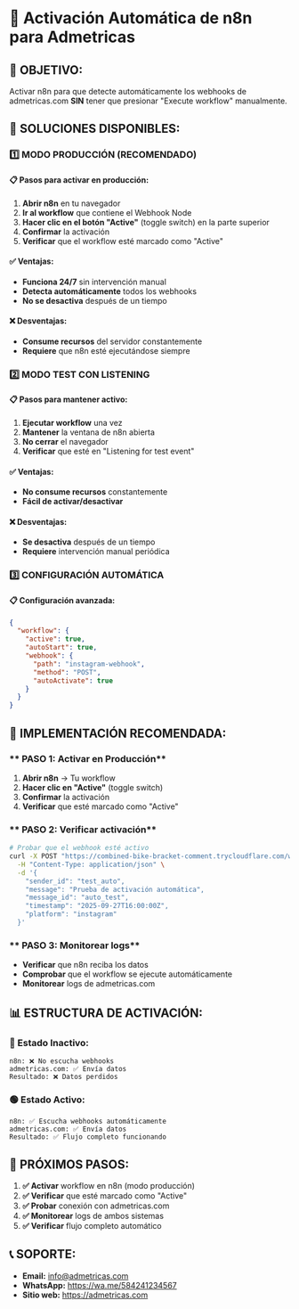 # 🤖 Activación Automática de n8n para Admetricas

## 🎯 **OBJETIVO:**
Activar n8n para que detecte automáticamente los webhooks de admetricas.com **SIN** tener que presionar "Execute workflow" manualmente.

## 🔧 **SOLUCIONES DISPONIBLES:**

### **1️⃣ MODO PRODUCCIÓN (RECOMENDADO)**

#### **📋 Pasos para activar en producción:**
1. **Abrir n8n** en tu navegador
2. **Ir al workflow** que contiene el Webhook Node
3. **Hacer clic en el botón "Active"** (toggle switch) en la parte superior
4. **Confirmar** la activación
5. **Verificar** que el workflow esté marcado como "Active"

#### **✅ Ventajas:**
- **Funciona 24/7** sin intervención manual
- **Detecta automáticamente** todos los webhooks
- **No se desactiva** después de un tiempo

#### **❌ Desventajas:**
- **Consume recursos** del servidor constantemente
- **Requiere** que n8n esté ejecutándose siempre

### **2️⃣ MODO TEST CON LISTENING**

#### **📋 Pasos para mantener activo:**
1. **Ejecutar workflow** una vez
2. **Mantener** la ventana de n8n abierta
3. **No cerrar** el navegador
4. **Verificar** que esté en "Listening for test event"

#### **✅ Ventajas:**
- **No consume recursos** constantemente
- **Fácil de activar/desactivar**

#### **❌ Desventajas:**
- **Se desactiva** después de un tiempo
- **Requiere** intervención manual periódica

### **3️⃣ CONFIGURACIÓN AUTOMÁTICA**

#### **📋 Configuración avanzada:**
```json
{
  "workflow": {
    "active": true,
    "autoStart": true,
    "webhook": {
      "path": "instagram-webhook",
      "method": "POST",
      "autoActivate": true
    }
  }
}
```

## 🚀 **IMPLEMENTACIÓN RECOMENDADA:**

### ** PASO 1: Activar en Producción**
1. **Abrir n8n** → Tu workflow
2. **Hacer clic en "Active"** (toggle switch)
3. **Confirmar** la activación
4. **Verificar** que esté marcado como "Active"

### ** PASO 2: Verificar activación**
```bash
# Probar que el webhook esté activo
curl -X POST "https://combined-bike-bracket-comment.trycloudflare.com/webhook-test/instagram-webhook" \
  -H "Content-Type: application/json" \
  -d '{
    "sender_id": "test_auto",
    "message": "Prueba de activación automática",
    "message_id": "auto_test",
    "timestamp": "2025-09-27T16:00:00Z",
    "platform": "instagram"
  }'
```

### ** PASO 3: Monitorear logs**
- **Verificar** que n8n reciba los datos
- **Comprobar** que el workflow se ejecute automáticamente
- **Monitorear** logs de admetricas.com

## 📊 **ESTRUCTURA DE ACTIVACIÓN:**

### **🔴 Estado Inactivo:**
```
n8n: ❌ No escucha webhooks
admetricas.com: ✅ Envía datos
Resultado: ❌ Datos perdidos
```

### **🟢 Estado Activo:**
```
n8n: ✅ Escucha webhooks automáticamente
admetricas.com: ✅ Envía datos
Resultado: ✅ Flujo completo funcionando
```

## 🎯 **PRÓXIMOS PASOS:**

1. **✅ Activar** workflow en n8n (modo producción)
2. **✅ Verificar** que esté marcado como "Active"
3. **✅ Probar** conexión con admetricas.com
4. **✅ Monitorear** logs de ambos sistemas
5. **✅ Verificar** flujo completo automático

## 📞 **SOPORTE:**
- **Email:** info@admetricas.com
- **WhatsApp:** https://wa.me/584241234567
- **Sitio web:** https://admetricas.com

